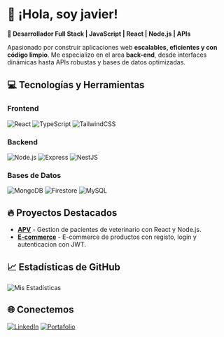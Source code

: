 # 👋 ¡Hola, soy javier!  

**🚀 Desarrollador Full Stack | JavaScript | React | Node.js | APIs**  

Apasionado por construir aplicaciones web **escalables, eficientes y con código limpio**. Me especializo en el area **back-end**, desde interfaces dinámicas hasta APIs robustas y bases de datos optimizadas.  

## 💻 Tecnologías y Herramientas  

### Frontend  
![React](https://img.shields.io/badge/React-61DAFB?style=for-the-badge&logo=react&logoColor=black)
![TypeScript](https://img.shields.io/badge/TypeScript-3178C6?style=for-the-badge&logo=typescript&logoColor=white)
![TailwindCSS](https://img.shields.io/badge/Tailwind_CSS-06B6D4?style=for-the-badge&logo=tailwind-css&logoColor=white)  

### Backend  
![Node.js](https://img.shields.io/badge/Node.js-339933?style=for-the-badge&logo=node.js&logoColor=white)
![Express](https://img.shields.io/badge/Express-000000?style=for-the-badge&logo=express&logoColor=white)
![NestJS](https://img.shields.io/badge/NestJS-E0234E?style=for-the-badge&logo=nestjs&logoColor=white)  

### Bases de Datos  
![MongoDB](https://img.shields.io/badge/MongoDB-47A248?style=for-the-badge&logo=mongodb&logoColor=white)
![Firestore](https://img.shields.io/badge/Firestore-FFCA28?style=for-the-badge&logo=firebase&logoColor=black)
![MySQL](https://img.shields.io/badge/MySQL-4479A1?style=for-the-badge&logo=mysql&logoColor=white)


## 🔥 Proyectos Destacados  

- **[APV](https://apvadmin.netlify.app/)** - Gestion de pacientes de veterinario con React y Node.js. 
- **[E-commerce](https://github.com/tuusuario/proyecto-2)** - E-commerce de productos con registo, login y autenticacion con JWT.  

## 📈 Estadísticas de GitHub  

![Mis Estadísticas](https://github-readme-stats.vercel.app/api?username=ivangnzlz7&show_icons=true&theme=radical)  

## 🌐 Conectemos  

[![LinkedIn](https://img.shields.io/badge/LinkedIn-0A66C2?style=for-the-badge&logo=linkedin&logoColor=white)](https://www.linkedin.com/in/ivangonzalez19)
[![Portafolio](https://img.shields.io/badge/Portafolio-FF5722?style=for-the-badge&logo=google-chrome&logoColor=white)](https://ivangnzlz7.github.io/Portfolio/)  

